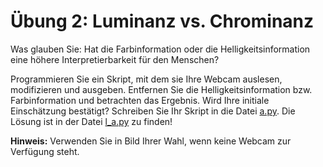 # Übung 2: Luminanz vs. Chrominanz

Was glauben Sie: Hat die Farbinformation oder die Helligkeitsinformation eine höhere Interpretierbarkeit für den Menschen?

Programmieren Sie ein Skript, mit dem sie Ihre Webcam auslesen, modifizieren und ausgeben. Entfernen Sie die Helligkeitsinformation
bzw. Farbinformation und betrachten das Ergebnis. Wird Ihre initiale Einschätzung bestätigt? Schreiben Sie Ihr Skript in
die Datei [a.py](a.py). Die Lösung ist in der Datei [l_a.py](l_a.py) zu finden!


**Hinweis:** Verwenden Sie in Bild Ihrer Wahl, wenn keine Webcam zur Verfügung steht.